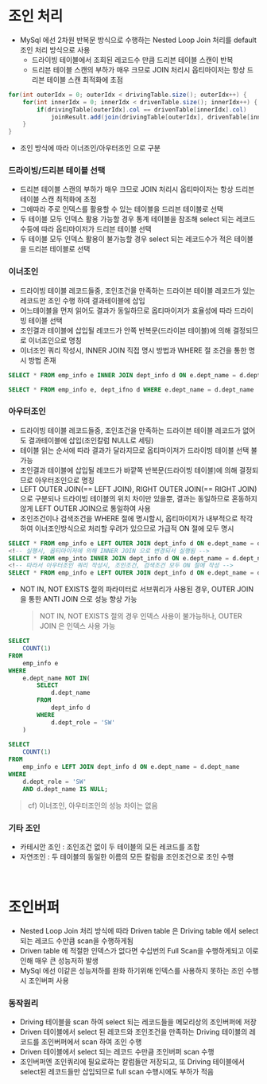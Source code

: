 # 조인 처리
* MySql 에선 2차원 반복문 방식으로 수행하는 Nested Loop Join 처리를 default 조인 처리 방식으로 사용
	* 드라이빙 테이블에서 조회된 레코드수 만큼 드리븐 테이블 스캔이 반복
	* 드리븐 테이블 스캔의 부하가 매우 크므로 JOIN 처리시 옵티마이저는 항상 드리븐 테이블 스캔 최적화에 초점
```java
for(int outerIdx = 0; outerIdx < drivingTable.size(); outerIdx++) {
	for(int innerIdx = 0; innerIdx < drivenTable.size(); innerIdx++) {
		if(drivingTable[outerIdx].col == drivenTable[innerIdx].col) 
			joinResult.add(join(drivingTable[outerIdx], drivenTable[innerIdx]))
	}
}
```
* 조인 방식에 따라 이너조인/아우터조인 으로 구분

### 드라이빙/드리븐 테이블 선택
* 드리븐 테이블 스캔의 부하가 매우 크므로 JOIN 처리시 옵티마이저는 항상 드리븐 테이블 스캔 최적화에 초점
* 그에따라 주로 인덱스를 활용할 수 있는 테이블을 드리븐 테이블로 선택
* 두 테이블 모두 인덱스 활용 가능할 경우 통계 테이블을 참조해 select 되는 레코드 수등에 따라 옵티마이저가 드리븐 테이블 선택
* 두 테이블 모두 인덱스 활용이 불가능할 경우 select 되는 레코드수가 적은 테이블을 드리븐 테이블로 선택 

### 이너조인
* 드라이빙 테이블 레코드들중, 조인조건을 만족하는 드라이븐 테이블 레코드가 있는 레코드만 조인 수행 하여 결과테이블에 삽입
* 어느테이블을 먼저 읽어도 결과가 동일하므로 옵티마이저가 효율성에 따라 드라이빙 테이블 선택
* 조인결과 테이블에 삽입될 레코드가 안쪽 반복문(드라이븐 테이블)에 의해 결정되므로 이너조인으로 명칭
* 이너조인 쿼리 작성시, INNER JOIN 직접 명시 방법과 WHERE 절 조건을 통한 명시 방법 존재
```sql
SELECT * FROM emp_info e INNER JOIN dept_info d ON e.dept_name = d.dept_name

SELECT * FROM emp_info e, dept_ifno d WHERE e.dept_name = d.dept_name
```

### 아우터조인
* 드라이빙 테이블 레코드들중, 조인조건을 만족하는 드라이븐 테이블 레코드가 없어도 결과테이블에 삽입(조인칼럼 NULL로 세팅)
* 테이블 읽는 순서에 따라 결과가 달라지므로 옵티마이저가 드라이빙 테이블 선택 불가능
* 조인결과 테이블에 삽입될 레코드가 바깥쪽 반복문(드라이빙 테이블)에 의해 결정되므로 아우터조인으로 명칭
* LEFT OUTER JOIN(== LEFT JOIN), RIGHT OUTER JOIN(== RIGHT JOIN) 으로 구분되나 드라이빙 테이블의 위치 차이만 있을뿐, 결과는 동일하므로 혼동하지 않게 LEFT OUTER JOIN으로 통일하여 사용
* 조인조건이나 검색조건을 WHERE 절에 명시할시, 옵티마이저가 내부적으로 착각하여 이너조인방식으로 처리할 우려가 있으므로 가급적 ON 절에 모두 명시
 ```sql
SELECT * FROM emp_info e LEFT OUTER JOIN dept_info d ON e.dept_name = d.dept_name WHERE e.role = 'BE'
<!-- 실행시, 옵티마이저에 의해 INNER JOIN 으로 변경되서 실행됨 -->
SELECT * FROM emp_into INNER JOIN dept_info d ON e.dept_name = d.dept_name WHERE e.role = 'BE'
<!-- 따라서 아우터조인 쿼리 작성시, 조인조건, 검색조건 모두 ON 절에 작성 -->
SELECT * FROM emp_info e LEFT OUTER JOIN dept_info d ON e.dept_name = d.dept_name AND e.role = 'BE'
```
* NOT IN, NOT EXISTS 절의 파라미터로 서브쿼리가 사용된 경우, OUTER JOIN 을 통한 ANTI JOIN 으로 성능 향상 가능
	> NOT IN, NOT EXISTS 절의 경우 인덱스 사용이 불가능하나, OUTER JOIN 은 인덱스 사용 가능
```sql
SELECT 
	COUNT(1) 
FROM 
	emp_info e 
WHERE 
	e.dept_name NOT IN(
		SELECT 
			d.dept_name
		FROM
			dept_info d 
		WHERE
			d.dept_role = 'SW'
	)
	
SELECT
	COUNT(1)
FROM 
	emp_info e LEFT JOIN dept_info d ON e.dept_name = d.dept_name
WHERE
	d.dept_role = 'SW'
	AND d.dept_name IS NULL;
```
> cf) 이너조인, 아우터조인의 성능 차이는 없음

### 기타 조인
* 카테시안 조인 : 조인조건 없이 두 테이블의 모든 레코드를 조합
* 자연조인 : 두 테이블의 동일한 이름의 모든 칼럼을 조인조건으로 조인 수행

<br>

# 조인버퍼
* Nested Loop Join 처리 방식에 따라 Driven table 은 Driving table 에서 select 되는 레코드 수만큼 scan을 수행하게됨
* Driven table 에 적절한 인덱스가 없다면 수십번의 Full Scan을 수행하게되고 이로인해 매우 큰 성능저하 발생
* MySql 에선 이같은 성능저하를 완화 하기위해 인덱스를 사용하지 못하는 조인 수행시 조인버퍼 사용

### 동작원리
* Driving 테이블을 scan 하여 select 되는 레코드들을 메모리상의 조인버퍼에 저장
* Driven 테이블에서 select 된 레코드와 조인조건을 만족하는 Driving 테이블의 레코드를 조인버퍼에서 scan 하여 조인 수행
* Driven 테이블에서 select 되는 레코드 수만큼 조인버퍼 scan 수행
* 조인버퍼엔 조인쿼리에 필요로하는 칼럼들만 저장되고, 또 Driving 테이블에서 select된 레코드들만 삽입되므로 full scan 수행시에도 부하가 적음
